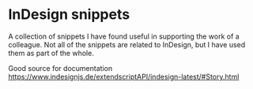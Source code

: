 # InDesign snippets

A collection of snippets I have found useful in supporting the work of a colleague. Not all of the snippets are related to InDesign, but I have used them as part of the whole.

Good source for documentation
https://www.indesignjs.de/extendscriptAPI/indesign-latest/#Story.html
